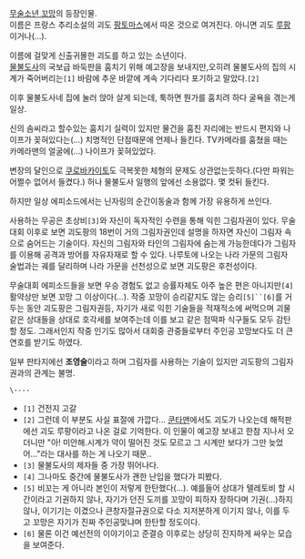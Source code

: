 [무술소년 꼬망](%EB%AC%B4%EC%88%A0%EC%86%8C%EB%85%84%20%EA%BC%AC%EB%A7%9D.md)의
등장인물.  
이름은 프랑스 추리소설의 괴도 [팡토마스](%ED%8C%A1%ED%86%A0%EB%A7%88%EC%8A%A4.md)에서 따온 것으로
여겨진다. 아니면 괴도 [루팡](%EB%A3%A8%ED%8C%A1.md)이거나(...).

이름에 걸맞게 신출귀몰한 괴도를 하고 있는 소년이다.  
[물불도사](%EB%AC%BC%EB%B6%88%EB%8F%84%EC%82%AC.md)의 국보급 바둑판을 훔치기 위해 예고장을
보내지만,오히려 물불도사의 집의 시계가 죽어버리는`[1]` 바람에 추운 바깥에 계속 기다리다 포기하고 말았다.`[2]`

이후 물불도사네 집에 눌러 앉아 살게 되는데, 툭하면 뭔가를 훔치려 하다 굴욕을 겪는게 일상.

신의 솜씨라고 할수있는 훔치기 실력이 있지만 물건을 훔친 자리에는 반드시 편지와 나이프가 꽂혀있다는(...) 치명적인 단점때문에 언제나
들킨다. TV카메라를 훔쳤을 때는 카메라맨의 얼굴에(...) 나이프가 꽂혀있었다.

변장의 달인으로 [쿠로바카이토](%EC%BF%A0%EB%A1%9C%EB%B0%94%20%EC%B9%B4%EC%9D%B4%ED%86%A0.md)도 극복못한
체형의 문제도 상관없는듯하다.(다만 파워는 어쩔수 없어서 들켰다.) 허나 물불도사 일행의 앞에선 소용없다. 몇 컷뒤 들킨다.

하지만 일상 에피소드에서는 닌자링의 순간이동술과 함께 가장 유용하게 쓰인다.

사용하는 무공은 초상비`[3]`와 자신이 독자적인 수련을 통해 익힌 그림자권이 있다. 무술대회 이후로 보면 괴도팡의 18번이 거의
그림자권인데 설명을 하자면 자신이 그림자 속으로 숨어드는 기술이다. 자신의 그림자와 타인의 그림자에 숨는게 가능한데다가 그림자를 이용해
공격과 방어를 자유자재로 할 수 있다. 나루토에 나오는 나라 가문의 그림자 술법과는 궤를 달리하며 나라 가문을 선천성으로 보면 괴도팡은
후천성이다.

무술대회 에피소드들을 보면 우승 경험도 없고 승률자체도 아주 높은 편은 아니지만`[4]` 활약상만 보면 꼬망 그 이상이다(...). 작중
꼬망이 승리같지도 않는 승리`[5]``[6]`를 거두는 동안 괴도팡은 그림자권등, 자기가 새로 익힌 기술들을 적재적소에 써먹으며 괴물같은
상대들을 상대로 호각세를 보여주는데 이를 보고 같은 점떡파 식구들도 모두 감탄할 정도. 그래서인지 작중 인기도 많아서 대회중 관중들로부터
주인공 꼬망보다도 더 큰 연호를 받기도 하였다.

일부 판타지에선 **조영술**이라고 하며 그림자를 사용하는 기술이 있지만 괴도팡의 그림자권과의 관계는 불명.

`\----`

  * `[1]` 건전지 고갈
  * `[2]` 그런데 이 부분도 사실 표절에 가깝다... [쿤타맨](%EC%BF%A4%ED%83%80%EB%A7%A8.md)에서도 괴도가 나오는데 해적판에선 괴도 루팡이라고 나온 걸로 기억한다. 이 인물이 예고장 보내고 한참 지나서 오더니만 "아! 미안해.시계가 약이 떨어진 것도 모르고 그 시계만 보다가 그만 늦었어..."라는 대사를 하는 게 나오기 때문..
  * `[3]` 물불도사의 제자들 중 가장 뛰어나다.
  * `[4]` 그나마도 중간에 물불도사가 괜한 난입을 했다가 피봤다.
  * `[5]` 비꼬는 게 아니라 본인이 저렇게 한탄했다(...). 예를들어 상대가 텔레토비 할 시간이라고 기권하지 않나, 자기가 던진 도끼를 꼬망이 피하자 장하다며 기권(...)하지 않나, 이기기는 이겼으나 큰창자절규권으로 다소 지저분하게 이기지 않나, 이를 두고 꼬망은 자기가 진짜 주인공맞냐며 한탄할 정도이다.
  * `[6]` 물론 이건 예선전의 이야기이고 준결승 이후로는 상당히 진지하게 싸우는 모습을 보여준다.

